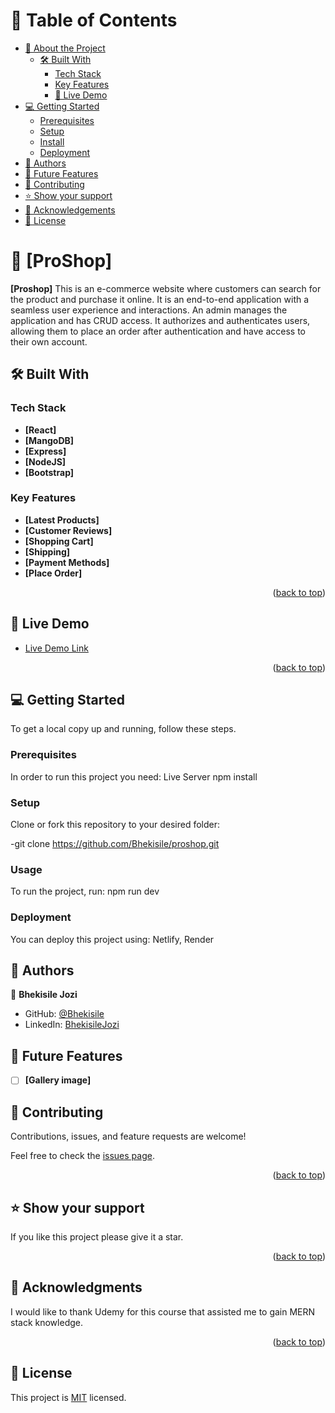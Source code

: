 <!-- TABLE OF CONTENTS -->

# 📗 Table of Contents

- [📖 About the Project](#about-project)
  - [🛠 Built With](#built-with)
    - [Tech Stack](#tech-stack)
    - [Key Features](#key-features)
    - [🚀 Live Demo](#live-demo)
- [💻 Getting Started](#getting-started)
  - [Prerequisites](#prerequisites)
  - [Setup](#setup)
  - [Install](#install)
  - [Deployment](#triangular_flag_on_post-deployment)
- [👥 Authors](#authors)
- [🔭 Future Features](#future-features)
- [🤝 Contributing](#contributing)
- [⭐️ Show your support](#support)
- [🙏 Acknowledgements](#acknowledgements)
- [📝 License](#license)

<!-- PROJECT DESCRIPTION -->

# 📖 [ProShop] <a name="about-project"></a>


**[Proshop]** This is an e-commerce website where customers can search for the product and purchase it online. It is an end-to-end application with
 a seamless user experience and interactions. An admin manages the application and has CRUD access. It authorizes and authenticates users, allowing
 them to place an order after authentication and have access to their own account.


## 🛠 Built With <a name="built-with"></a>

### Tech Stack <a name="tech-stack"></a>
- **[React]**
- **[MangoDB]**
- **[Express]**
- **[NodeJS]**
- **[Bootstrap]**

<!-- Features -->

### Key Features <a name="key-features"></a>

- **[Latest Products]**
- **[Customer Reviews]**
- **[Shopping Cart]**
- **[Shipping]**
- **[Payment Methods]**
- **[Place Order]**

<p align="right">(<a href="#readme-top">back to top</a>)</p>

<!-- LIVE DEMO -->

## 🚀 Live Demo <a name="live-demo"></a>

- [Live Demo Link](https://proshop-q9dt.onrender.com/)

<p align="right">(<a href="#readme-top">back to top</a>)</p>

<!-- GETTING STARTED -->

## 💻 Getting Started <a name="getting-started"></a>

To get a local copy up and running, follow these steps.

### Prerequisites

In order to run this project you need: 
Live Server
npm install

### Setup

Clone or fork this repository to your desired folder:

-git clone https://github.com/Bhekisile/proshop.git

### Usage

To run the project, run: 
npm run dev


### Deployment

You can deploy this project using: Netlify, Render

<!-- AUTHORS -->

## 👥 Authors <a name="authors"></a>

👤 **Bhekisile Jozi**

- GitHub: [@Bhekisile](https://github.com/Bhekisile)
- LinkedIn: [BhekisileJozi](https://www.linkedin.com/in/bhekisile-jozi/)

<!-- FUTURE FEATURES -->

## 🔭 Future Features <a name="future-features"></a>

- [ ] **[Gallery image]**

<!-- CONTRIBUTING -->

## 🤝 Contributing <a name="contributing"></a>

Contributions, issues, and feature requests are welcome!

Feel free to check the [issues page](../../issues/).

<p align="right">(<a href="#readme-top">back to top</a>)</p>

<!-- SUPPORT -->

## ⭐️ Show your support <a name="support"></a>


If you like this project please give it a star.

<p align="right">(<a href="#readme-top">back to top</a>)</p>

<!-- ACKNOWLEDGEMENTS -->

## 🙏 Acknowledgments <a name="acknowledgements"></a>

I would like to thank Udemy for this course that assisted me to gain MERN stack knowledge.

<p align="right">(<a href="#readme-top">back to top</a>)</p>


<!-- LICENSE -->

## 📝 License <a name="license"></a>

This project is [MIT](./MIT.md) licensed.

